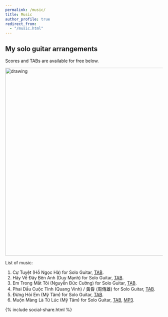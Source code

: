 ```yaml
---
permalink: /music/
title: Music
author_profile: true
redirect_from: 
  - "/music.html"
---
```




## My solo guitar arrangements

Scores and TABs are available for free below.

<img src="https://elsentjhung.github.io/images/cu-tuyet.png" alt="drawing" width="600"/>

List of music:
1. Cự Tuyệt (Hồ Ngọc Hà) for Solo Guitar, [TAB](https://elsentjhung.github.io/files/cu-tuyet.pdf).
2. Hãy Về Đây Bên Anh (Duy Mạnh) for Solo Guitar, [TAB](https://elsentjhung.github.io/files/hay-ve-day-ben-anh.pdf).
3. Em Trong Mắt Tôi (Nguyễn Đức Cường) for Solo Guitar, [TAB](https://elsentjhung.github.io/files/em-trong-mat-toi.pdf).
4. Phai Dấu Cuộc Tình (Quang Vinh) / 黃昏 (周傳雄) for Solo Guitar, [TAB](https://elsentjhung.github.io/files/phai-dau-cuoc-tinh.pdf).
5. Đừng Hỏi Em (Mỹ Tâm) for Solo Guitar, [TAB](https://elsentjhung.github.io/files/dung-hoi-em.pdf).
6. Muộn Màng Là Từ Lúc (Mỹ Tâm) for Solo Guitar, [TAB](https://elsentjhung.github.io/files/muon-mang-la-tu-luc.pdf), [MP3](https://elsentjhung.github.io/files/muon-mang-la-tu-luc.mp3).

{% include social-share.html %}

